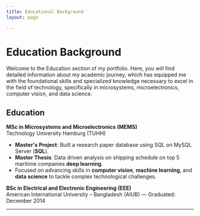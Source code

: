 ```yaml
---
title: Educational Background 
layout: page

---
```

# Education Background

Welcome to the Education section of my portfolio. Here, you will find detailed information about my academic journey, which has equipped me with the foundational skills and specialized knowledge necessary to excel in the field of technology, specifically in microsystems, microelectronics, computer vision, and data science.

## Education

**MSc in Microsystems and Microelectronics (MEMS)**  
Technology University Hamburg (TUHH)
- **Master's Project**: Built a research paper database using SQL on MySQL Server (**SQL**).
- **Master Thesis**: Data driven analysis on shipping schedule on top 5 maritime companies **deep learning**.
- Focused on advancing skills in **computer vision**, **machine learning**, and **data science** to tackle complex technological challenges.

**BSc in Electrical and Electronic Engineering (EEE)**  
American International University – Bangladesh (AIUB) — Graduated: December 2014


---
